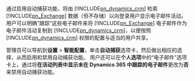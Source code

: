 通过启用自动捕获功能，将由 [!INCLUDE[pn_dynamics_crm](pn-dynamics-crm.md)] 检索 [!INCLUDE[pn_Exchange](pn-exchange.md)] 数据（但不存储）以向登录用户显示电子邮件活动。 用户可以明确“跟踪”这些电子邮件来将 [!INCLUDE[pn_Exchange](pn-exchange.md)] 电子邮件作为电子邮件活动复制到 [!INCLUDE[pn_dynamics_crm](pn-dynamics-crm.md)]，以便按照 [!INCLUDE[pn_dynamics_crm](pn-dynamics-crm.md)] 权限的配置与适当的用户共享。  
  
 管理员可以导航到**设置** > **智能配置**，单击**自动捕获**选项卡，然后做出相应的选择，从而启用和禁用自动捕获功能。 用户还可以在**个人选项**中的“电子邮件”选项卡上，通过将**在活动列表中显示未在 Dynamics 365 中跟踪的电子邮件**更改为**否**来禁用自动捕获功能。